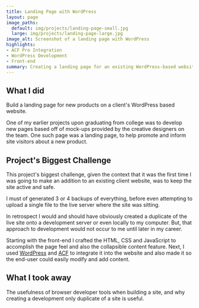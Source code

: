 ```yaml
---
title: Landing Page with WordPress
layout: page
image_paths:
  default: img/projects/landing-page-small.jpg
  large: img/projects/landing-page-large.jpg
image_alt: Screenshot of a landing page with WordPress
highlights:
- ACF Pro Integration
- WordPress Development
- Front-end
summary: Creating a landing page for an existing WordPress-based website.
---
```


## What I did

Build a landing page for new products on a client's WordPress based website.

One of my earlier projects upon graduating from college was to develop new pages based off of mock-ups provided by the creative designers on the team. One such page was a landing page, to help promote and inform site visitors about a new product.

## Project's Biggest Challenge

This project's biggest challenge, given the context that it was the first time I was going to make an addition to an existing client website, was to keep the site active and safe.

I must of generated 3 or 4 backups of everything, before even attempting to upload a single file to the live server where the site was sitting.

In retrospect I would and should have obviously created a duplicate of the live site onto a development server or even locally to my computer. But, that approach to development would not occur to me until later in my career.

Starting with the front-end I crafted the HTML, CSS and JavaScript to accomplish the page feel and also the collapsible content feature. Next, I used [WordPress](https://wordpress.org/) and [ACF](https://www.advancedcustomfields.com/) to integrate it into the website and also made it so the end-user could easily modify and add content. 


## What I took away

The usefulness of browser developer tools when building a site, and why creating a development only duplicate of a site is useful.
